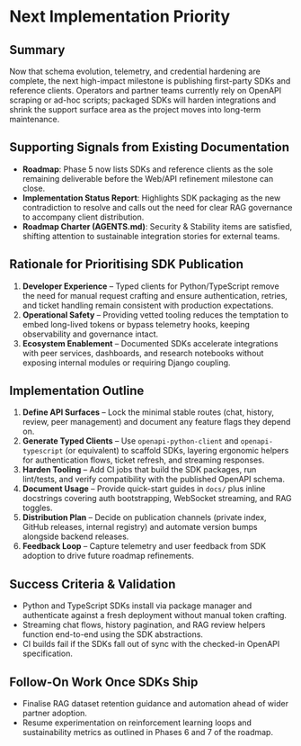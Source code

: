 # Next Implementation Priority

## Summary
Now that schema evolution, telemetry, and credential hardening are complete, the
next high-impact milestone is publishing first-party SDKs and reference clients.
Operators and partner teams currently rely on OpenAPI scraping or ad-hoc scripts;
packaged SDKs will harden integrations and shrink the support surface area as
the project moves into long-term maintenance.

## Supporting Signals from Existing Documentation
- **Roadmap**: Phase 5 now lists SDKs and reference clients as the sole
  remaining deliverable before the Web/API refinement milestone can close.
- **Implementation Status Report**: Highlights SDK packaging as the new
  contradiction to resolve and calls out the need for clear RAG governance to
  accompany client distribution.
- **Roadmap Charter (AGENTS.md)**: Security & Stability items are satisfied,
  shifting attention to sustainable integration stories for external teams.

## Rationale for Prioritising SDK Publication
1. **Developer Experience** – Typed clients for Python/TypeScript remove the need
   for manual request crafting and ensure authentication, retries, and ticket
   handling remain consistent with production expectations.
2. **Operational Safety** – Providing vetted tooling reduces the temptation to
   embed long-lived tokens or bypass telemetry hooks, keeping observability and
   governance intact.
3. **Ecosystem Enablement** – Documented SDKs accelerate integrations with peer
   services, dashboards, and research notebooks without exposing internal
   modules or requiring Django coupling.

## Implementation Outline
1. **Define API Surfaces** – Lock the minimal stable routes (chat, history,
   review, peer management) and document any feature flags they depend on.
2. **Generate Typed Clients** – Use `openapi-python-client` and `openapi-typescript`
   (or equivalent) to scaffold SDKs, layering ergonomic helpers for
   authentication flows, ticket refresh, and streaming responses.
3. **Harden Tooling** – Add CI jobs that build the SDK packages, run lint/tests,
   and verify compatibility with the published OpenAPI schema.
4. **Document Usage** – Provide quick-start guides in `docs/` plus inline docstrings
   covering auth bootstrapping, WebSocket streaming, and RAG toggles.
5. **Distribution Plan** – Decide on publication channels (private index, GitHub
   releases, internal registry) and automate version bumps alongside backend
   releases.
6. **Feedback Loop** – Capture telemetry and user feedback from SDK adoption to
   drive future roadmap refinements.

## Success Criteria & Validation
- Python and TypeScript SDKs install via package manager and authenticate against
  a fresh deployment without manual token crafting.
- Streaming chat flows, history pagination, and RAG review helpers function
  end-to-end using the SDK abstractions.
- CI builds fail if the SDKs fall out of sync with the checked-in OpenAPI
  specification.

## Follow-On Work Once SDKs Ship
- Finalise RAG dataset retention guidance and automation ahead of wider partner
  adoption.
- Resume experimentation on reinforcement learning loops and sustainability
  metrics as outlined in Phases 6 and 7 of the roadmap.
